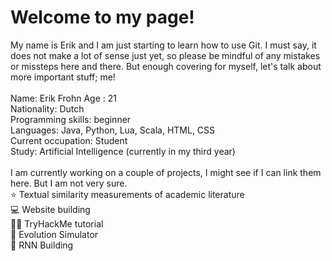 # Welcome to my page!

My name is Erik and I am just starting to learn how to use Git. I must say, it does not make a lot of sense just yet, so please be mindful of any mistakes or missteps here and there. But enough covering for myself, let's talk about more important stuff; me!  
\
Name: Erik Frohn 
Age : 21  
Nationality: Dutch  
Programming skills: beginner  
Languages: Java, Python, Lua, Scala, HTML, CSS  
Current occupation: Student  
Study: Artificial Intelligence (currently in my third year)  
\
I am currently working on a couple of projects, I might see if I can link them here. But I am not very sure.  
⭐️ Textual similarity measurements of academic literature  
💻 Website building  
🕵️‍♂️ TryHackMe tutorial  
🐸 Evolution Simulator  
🏢 RNN Building  
